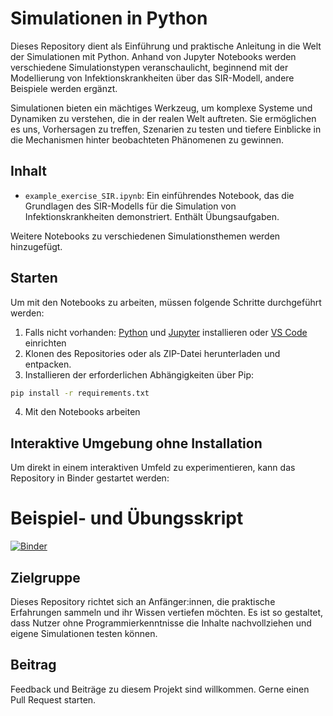 # Simulationen in Python

Dieses Repository dient als Einführung und praktische Anleitung in die Welt der Simulationen mit Python. Anhand von Jupyter Notebooks werden verschiedene Simulationstypen veranschaulicht, beginnend mit der Modellierung von Infektionskrankheiten über das SIR-Modell, andere Beispiele werden ergänzt.

Simulationen bieten ein mächtiges Werkzeug, um komplexe Systeme und Dynamiken zu verstehen, die in der realen Welt auftreten. Sie ermöglichen es uns, Vorhersagen zu treffen, Szenarien zu testen und tiefere Einblicke in die Mechanismen hinter beobachteten Phänomenen zu gewinnen.

## Inhalt

- `example_exercise_SIR.ipynb`: Ein einführendes Notebook, das die Grundlagen des SIR-Modells für die Simulation von Infektionskrankheiten demonstriert. Enthält Übungsaufgaben.

Weitere Notebooks zu verschiedenen Simulationsthemen werden hinzugefügt.

## Starten

Um mit den Notebooks zu arbeiten, müssen folgende Schritte durchgeführt werden:


1. Falls nicht vorhanden: [Python](https://www.python.org/downloads/) und [Jupyter](https://jupyter.org/install) installieren oder [VS Code](https://github.com/STEMJulesCoast/CO2_Emissions/blob/5b73a4c37699245143b63fa18969e78a799a6a94/README.md)  einrichten
2. Klonen des Repositories oder als ZIP-Datei herunterladen und entpacken.
3. Installieren der erforderlichen Abhängigkeiten über Pip:
```bash
pip install -r requirements.txt
```
4. Mit den Notebooks arbeiten

## Interaktive Umgebung ohne Installation

Um direkt in einem interaktiven Umfeld zu experimentieren, kann das Repository in Binder gestartet werden:

# Beispiel- und Übungsskript  

[![Binder](https://mybinder.org/badge_logo.svg)](https://mybinder.org/v2/gh/STEMJulesCoast/HandsOn_Simulations/main?labpath=example_exercise_SIR.ipynb)



## Zielgruppe

Dieses Repository richtet sich an Anfänger:innen, die praktische Erfahrungen sammeln und ihr Wissen vertiefen möchten. Es ist so gestaltet, dass Nutzer ohne Programmierkenntnisse die Inhalte nachvollziehen und eigene Simulationen testen können.

## Beitrag

Feedback und Beiträge zu diesem Projekt sind willkommen. Gerne einen Pull Request starten.
